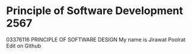 # Principle of Software Development 2567
03376116 PRINCIPLE OF SOFTWARE DESIGN
My name is Jirawat Poolrat
Edit on Github
